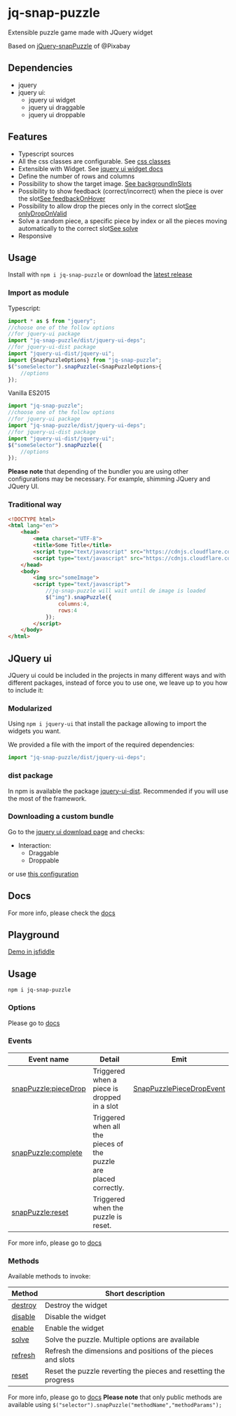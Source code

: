 # jq-snap-puzzle
Extensible puzzle game made with JQuery widget

Based on [jQuery-snapPuzzle](https://github.com/Pixabay/jQuery-snapPuzzle/) of @Pixabay

## Dependencies
- jquery
- jquery ui:
    - jquery ui widget
    - jquery ui draggable
    - jquery ui droppable


## Features
- Typescript sources
- All the css classes are configurable. See [css classes](https://davinchi-finsi.github.io/jq-snap-puzzle/interfaces/jqsnappuzzle.snappuzzleoptions.html#classes)
- Extensible with Widget. See [jquery ui widget docs](http://api.jqueryui.com/jQuery.widget/)
- Define the number of rows and columns
- Possibility to show the target image. [See backgroundInSlots]()
- Possibility to show feedback (correct/incorrect) when the piece is over the slot[See feedbackOnHover]()
- Possibility to allow drop the pieces only in the correct slot[See onlyDropOnValid]()
- Solve a random piece, a specific piece by index or all the pieces moving automatically to the correct slot[See solve]()
- Responsive

## Usage
Install with `npm i jq-snap-puzzle`
or download the [latest release](https://github.com/davinchi-finsi/jq-snap-puzzle/releases)

### Import as module
Typescript:
```typescript
import * as $ from "jquery";
//choose one of the follow options
//for jquery-ui package
import "jq-snap-puzzle/dist/jquery-ui-deps";
//for jquery-ui-dist package
import "jquery-ui-dist/jquery-ui";
import {SnapPuzzleOptions} from "jq-snap-puzzle";
$("someSelector").snapPuzzle(<SnapPuzzleOptions>{
    //options
});
```
Vanilla ES2015
```javascript
import "jq-snap-puzzle";
//choose one of the follow options
//for jquery-ui package
import "jq-snap-puzzle/dist/jquery-ui-deps";
//for jquery-ui-dist package
import "jquery-ui-dist/jquery-ui";
$("someSelector").snapPuzzle({
    //options
});
```
**Please note** that depending of the bundler you are using other configurations may be necessary. For example, shimming JQuery and JQuery UI.
### Traditional way
```html
<!DOCTYPE html>
<html lang="en">
    <head>
        <meta charset="UTF-8">
        <title>Some Title</title>
        <script type="text/javascript" src="https://cdnjs.cloudflare.com/ajax/libs/jquery/3.3.1/jquery.min.js"></script>
        <script type="text/javascript" src="https://cdnjs.cloudflare.com/ajax/libs/jqueryui/1.12.1/jquery-ui.min.js"></script>
    </head>
    <body>
        <img src="someImage">
        <script type="text/javascript">
            //jq-snap-puzzle will wait until de image is loaded
            $("img").snapPuzzle({
                columns:4,
                rows:4
            });
        </script>
    </body>
</html>
```
## JQuery ui
JQuery ui could be included in the projects in many different ways and with different packages, instead
of force you to use one, we leave up to you how to include it:

### Modularized
Using `npm i jquery-ui` that install the package allowing to import the widgets you want.

We provided a file with the import of the required dependencies:
```typescript
import "jq-snap-puzzle/dist/jquery-ui-deps";
```

### dist package
In npm is available the package [jquery-ui-dist](https://www.npmjs.com/package/jquery-ui-dist). Recommended if you will use the most of the framework.

### Downloading a custom bundle
Go to the [jquery ui download page](https://jqueryui.com/download) and checks:
- Interaction:
    - Draggable
    - Droppable

or use [this configuration](https://jqueryui.com/download/#!version=1.12.1&components=101000000100110000000000010000000000000000000000)

## Docs
For more info, please check the [docs](https://davinchi-finsi.github.io/jq-snap-puzzle/)

## Playground
[Demo in jsfiddle]()

## Usage
`npm i jq-snap-puzzle`

### Options
Please go to [docs](http://localhost:8180/jq-snap-puzzle/docs/interfaces/jqsnappuzzle.snappuzzlepieceoptions.html)

### Events

| Event name    | Detail           | Emit  |
| ------------- | ---------------- | ----- |
| [snapPuzzle:pieceDrop](http://localhost:8180/jq-snap-puzzle/docs/enums/jqsnappuzzle.snappuzzleevents.html#piecedrop) | Triggered when a piece is dropped in a slot | [SnapPuzzlePieceDropEvent](http://localhost:8180/jq-snap-puzzle/docs/interfaces/jqsnappuzzle.snappuzzlepiecedropevent.html) |
| [snapPuzzle:complete](http://localhost:8180/jq-snap-puzzle/docs/enums/jqsnappuzzle.snappuzzleevents.html#complete) | Triggered when all the pieces of the puzzle are placed correctly. | |
| [snapPuzzle:reset](http://localhost:8180/jq-snap-puzzle/docs/enums/jqsnappuzzle.snappuzzleevents.html#reset) | Triggered when the puzzle is reset. | |
For more info, please go to [docs](http://localhost:8180/jq-snap-puzzle/docs/enums/jqsnappuzzle.snappuzzleevents.html)

### Methods
Available methods to invoke:

| Method        | Short description       |
| ------------- | ----------------------- |
| [destroy](http://localhost:8180/jq-snap-puzzle/docs/classes/jqsnappuzzle.snappuzzlegame.html#destroy)       | Destroy the widget |
| [disable](http://localhost:8180/jq-snap-puzzle/docs/classes/jqsnappuzzle.snappuzzlegame.html#disabled)       | Disable the widget |
| [enable](http://localhost:8180/jq-snap-puzzle/docs/classes/jqsnappuzzle.snappuzzlegame.html#enable)        | Enable the widget |
| [solve](http://localhost:8180/jq-snap-puzzle/docs/classes/jqsnappuzzle.snappuzzlegame.html#solve) | Solve the puzzle. Multiple options are available |
| [refresh](http://localhost:8180/jq-snap-puzzle/docs/classes/jqsnappuzzle.snappuzzlegame.html#refresh) | Refresh the dimensions and positions of the pieces and slots |
| [reset](http://localhost:8180/jq-snap-puzzle/docs/classes/jqsnappuzzle.snappuzzlegame.html#reset) | Reset the puzzle reverting the pieces and resetting the progress |

For more info, please go to [docs](http://localhost:8180/jq-snap-puzzle/docs/enums/jqsnappuzzle.snappuzzlegame.html)
**Please note** that only public methods are available using `$("selector").snapPuzzle("methodName","methodParams");`